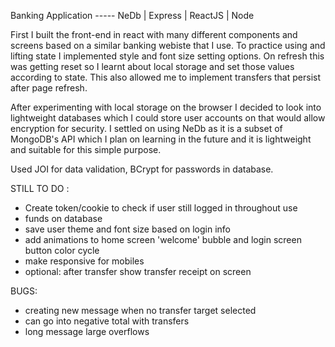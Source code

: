 Banking Application ----- 
NeDb | Express | ReactJS | Node

First I built the front-end in react with many different components and screens based on a similar banking webiste that I use.  To practice using and lifting state I implemented style and  font size setting options.  On refresh this was getting reset so I learnt about local storage and set those values according to state.  This also allowed me to implement transfers that persist after page refresh.

After experimenting with local storage on the browser I decided to look into lightweight databases which I could store user accounts on that would allow encryption for security.  I settled on using NeDb as it is a subset of MongoDB's API which I plan on learning in the future and it is lightweight and suitable for this simple purpose.

Used JOI for data validation, BCrypt for passwords in database.

STILL TO DO : 
- Create token/cookie to check if user still logged in throughout use
- funds on database
- save user theme and font size based on login info
- add animations to home screen 'welcome' bubble and login screen button color cycle
- make responsive for mobiles
- optional: after transfer show transfer receipt on screen

BUGS:
- creating new message when no transfer target selected
- can go into negative total with transfers
- long message large overflows